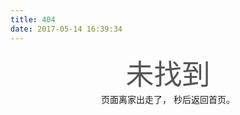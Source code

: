 ```yaml
---
title: 404
date: 2017-05-14 16:39:34
---
```


<style>
.post-header {
	display: none;
}
.posts-expand {
	padding-top: 0;
}
.headline {
	font-size: 45px;
	text-align: center;
	color: #555;
}
.tips {
	text-align: center;
}
@media screen and (max-width: 480px) {
	.headline {
		font-size: 80px;
	}
}
</style>

<div class="headline">未找到</div>

<div class="tips">页面离家出走了，<span id="time"></span> 秒后返回首页。</div>

<script>
var seconds = 5;
var element = document.getElementById('time');
function countdown() {
	if (seconds >= 0) {
		element.innerHTML = seconds--;
	} else {
		window.location.href = '/';
	}
	setTimeout(function(){
		countdown();
	}, 1000);
}
countdown();
</script>